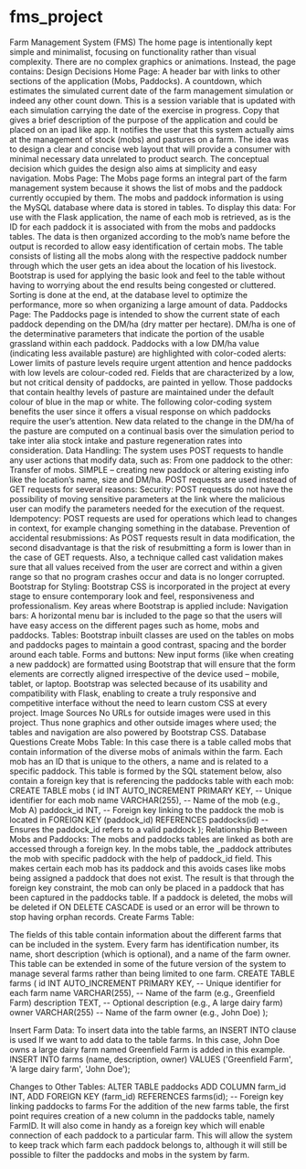 # fms_project
Farm Management System (FMS)
The home page is intentionally kept simple and minimalist, focusing on functionality rather than visual complexity. There are no complex graphics or animations. Instead, the page contains:
Design Decisions
Home Page:
A header bar with links to other sections of the application (Mobs, Paddocks).
A countdown, which estimates the simulated current date of the farm management simulation or indeed any other count down. This is a session variable that is updated with each simulation carrying the date of the exercise in progress.
Copy that gives a brief description of the purpose of the application and could be placed on an ipad like app. It notifies the user that this system actually aims at the management of stock (mobs) and pastures on a farm.
The idea was to design a clear and concise web layout that will provide a consumer with minimal necessary data unrelated to product search. The conceptual decision which guides the design also aims at simplicity and easy navigation.
Mobs Page:
The Mobs page forms an integral part of the farm management system because it shows the list of mobs and the paddock currently occupied by them.
The mobs and paddock information is using the MySQL database where data is stored in tables. To display this data:
For use with the Flask application, the name of each mob is retrieved, as is the ID for each paddock it is associated with from the mobs and paddocks tables.
The data is then organized according to the mob’s name before the output is recorded to allow easy identification of certain mobs.
The table consists of listing all the mobs along with the respective paddock number through which the user gets an idea about the location of his livestock.
Bootstrap is used for applying the basic look and feel to the table without having to worrying about the end results being congested or cluttered. Sorting is done at the end, at the database level to optimize the performance, more so when organizing a large amount of data.
Paddocks Page:
The Paddocks page is intended to show the current state of each paddock depending on the DM/ha (dry matter per hectare).
DM/ha is one of the determinative parameters that indicate the portion of the usable grassland within each paddock.
Paddocks with a low DM/ha value (indicating less available pasture) are highlighted with color-coded alerts:
Lower limits of pasture levels require urgent attention and hence paddocks with low levels are colour-coded red.
Fields that are characterized by a low, but not critical density of paddocks, are painted in yellow.
Those paddocks that contain healthy levels of pasture are maintained under the default colour of blue in the map or white.
The following color-coding system benefits the user since it offers a visual response on which paddocks require the user’s attention.
New data related to the change in the DM/ha of the pasture are computed on a continual basis over the simulation period to take inter alia stock intake and pasture regeneration rates into consideration.
Data Handling:
The system uses POST requests to handle any user actions that modify data, such as:
From one paddock to the other: Transfer of mobs.
SIMPLE – creating new paddock or altering existing info like the location’s name, size and DM/ha.
POST requests are used instead of GET requests for several reasons:
Security: POST requests do not have the possibility of moving sensitive parameters at the link where the malicious user can modify the parameters needed for the execution of the request.
Idempotency: POST requests are used for operations which lead to changes in context, for example changing something in the database.
Prevention of accidental resubmissions: As POST requests result in data modification, the second disadvantage is that the risk of resubmitting a form is lower than in the case of GET requests.
Also, a technique called cast validation makes sure that all values received from the user are correct and within a given range so that no program crashes occur and data is no longer corrupted.
Bootstrap for Styling:
Bootstrap CSS is incorporated in the project at every stage to ensure contemporary look and feel, responsiveness and professionalism. Key areas where Bootstrap is applied include:
Navigation bars: A horizontal menu bar is included to the page so that the users will have easy access on the different pages such as home, mobs and paddocks.
Tables: Bootstrap inbuilt classes are used on the tables on mobs and paddocks pages to maintain a good contrast, spacing and the border around each table.
Forms and buttons: New input forms (like when creating a new paddock) are formatted using Bootstrap that will ensure that the form elements are correctly aligned irrespective of the device used – mobile, tablet, or laptop.
Bootstrap was selected because of its usability and compatibility with Flask, enabling to create a truly responsive and competitive interface without the need to learn custom CSS at every project.
Image Sources
No URLs for outside images were used in this project. Thus none graphics and other outside images where used; the tables and navigation are also powered by Bootstrap CSS.
Database Questions
Create Mobs Table:
In this case there is a table called mobs that contain information of the diverse mobs of animals within the farm. Each mob has an ID that is unique to the others, a name and is related to a specific paddock. This table is formed by the SQL statement below, also contain a foreign key that is referencing the paddocks table with each mob:
CREATE TABLE mobs (
    id INT AUTO_INCREMENT PRIMARY KEY,  -- Unique identifier for each mob
    name VARCHAR(255),                  -- Name of the mob (e.g., Mob A)
    paddock_id INT,                     -- Foreign key linking to the paddock the mob is located in
    FOREIGN KEY (paddock_id) REFERENCES paddocks(id)  -- Ensures the paddock_id refers to a valid paddock
);
Relationship Between Mobs and Paddocks:
The mobs and paddocks tables are linked as both are accessed through a foreign key. In the mobs table, the _paddock attributes the mob with specific paddock with the help of paddock_id field. This makes certain each mob has its paddock and this avoids cases like mobs being assigned a paddock that does not exist.
The result is that through the foreign key constraint, the mob can only be placed in a paddock that has been captured in the paddocks table. If a paddock is deleted, the mobs will be deleted if ON DELETE CASCADE is used or an error will be thrown to stop having orphan records.
Create Farms Table:

The fields of this table contain information about the different farms that can be included in the system. Every farm has identification number, its name, short description (which is optional), and a name of the farm owner. This table can be extended in some of the future version of the system to manage several farms rather than being limited to one farm.
CREATE TABLE farms (
    id INT AUTO_INCREMENT PRIMARY KEY,  -- Unique identifier for each farm
    name VARCHAR(255),                  -- Name of the farm (e.g., Greenfield Farm)
    description TEXT,                   -- Optional description (e.g., A large dairy farm)
    owner VARCHAR(255)                  -- Name of the farm owner (e.g., John Doe)
);

Insert Farm Data:
To insert data into the table farms, an INSERT INTO clause is used If we want to add data to the table farms. In this case, John Doe owns a large dairy farm named Greenfield Farm is added in this example.
INSERT INTO farms (name, description, owner) 
VALUES ('Greenfield Farm', 'A large dairy farm', 'John Doe');

Changes to Other Tables:
ALTER TABLE paddocks
ADD COLUMN farm_id INT, 
ADD FOREIGN KEY (farm_id) REFERENCES farms(id);  -- Foreign key linking paddocks to farms
For the addition of the new farms table, the first point requires creation of a new column in the paddocks table, namely FarmID. It will also come in handy as a foreign key which will enable connection of each paddock to a particular farm. This will allow the system to keep track which farm each paddock belongs to, although it will still be possible to filter the paddocks and mobs in the system by farm.




